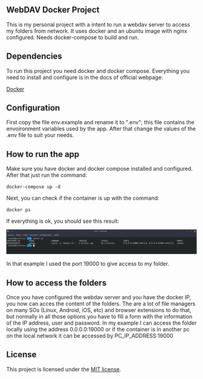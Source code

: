 ## WebDAV Docker Project

This is my personal project with a intent to run a webdav server to access my folders from network. It uses docker and an ubuntu image with nginx configured. Needs docker-compose to build and run.

## Dependencies

To run this project you need docker and docker compose. Everything you need to install and configure is in the docs of official webpage:

[Docker](https://www.docker.com/get-started)

## Configuration

First copy the file env.example and rename it to ".env"; this file contains the envoironment variables used by the app. After that change the values of the .env file to suit your needs.

## How to run the app

Make sure you have docker and docker compose installed and configured. After that just run the command:

```
docker-compose up -d
```
Next, you can check if the container is up with the command:

```
docker ps
```

If everything is ok, you should see this result:

![Terminal](image.png?raw=true "Terminal")

In that example I used the port 19000 to give access to my folder.

## How to access the folders

Once you have configured the webdav server and you have the docker IP, you now can acces the content of the folders. The are a lot of file managers on many SOs (Linux, Android, iOS, etc) and browser extensions to do that, but normally in all those options you have to fill a form with the information of the IP address, user and password. In my example I can access the folder locally using the address 0.0.0.0:19000 or if the container is in another pc on the local network it can be accessed by PC_IP_ADDRESS:19000

## License

This project is licensed under the [MIT license](https://opensource.org/licenses/MIT).
